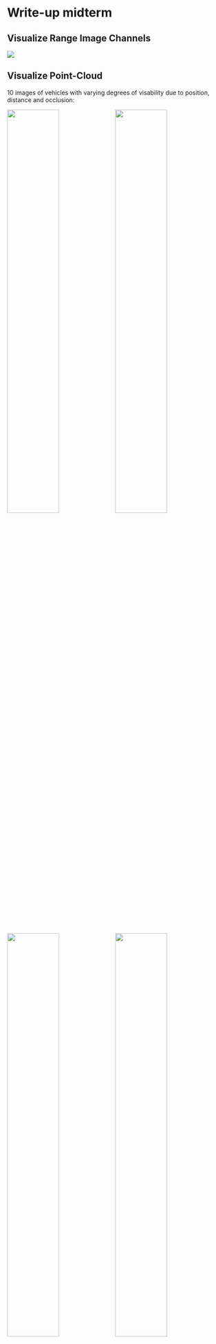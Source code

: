 # Write-up midterm

## Visualize Range Image Channels

<img src="img/RangeImageChannels.PNG"/>

## Visualize Point-Cloud

10 images of vehicles with varying degrees of visability due to position, distance and occlusion:

<img src="img/WheelsRoofTrapezoid.PNG" width="49%"/>
<img src="img/Headlights.PNG" width="49%"/>
<img src="img/FarAwayPartiallyOccluded.PNG" width="49%"/>
<img src="img/FrontMirrorsWheels.PNG" width="49%"/>
<img src="img/RearWindowWheelsTrapezoid.PNG" width="49%"/>
<img src="img/TruckFarAway.PNG" width="49%"/>
<img src="img/Truck.PNG" width="49%"/>
<img src="img/MirrorsRearWindow.PNG" width="49%"/>
<img src="img/WheelsSideWindows.PNG" width="49%"/>
<img src="img/PartiallyOccluded.PNG" width="49%"/>

Vehicle features: 

| Feature | Description | Assessment |
|---------|-------------|------------|
| Side Mirrors | Appear both on trucks and cars as vertical or horizontal rectangles respectively | Visible until midrange, not reliable anymore if vehicle is too far away |
| Trapezoid shape of back of car | Car backs are typically wider at the bottom and narrower at the top | Visible even in far away cars |
| Back window | The back window appears as a rectangular hole in the point cloud | Visible even in far away cars, though sometimes not in very close ones as laser beams still get reflected on the short distance |
| Windscreen | Similar to back window, but with somewhat different shapes for trucks and cars | Visible even in far away vehicles, though sometimes not in very close ones as laser beams still get reflected on the short distance |
| Wheels | Appear from front and back as oval shapes where the top is occluded by the bumper, as a circle when seen from the side | Visible even in further away cars, appears different based on relative position |
| Car side profile | Cars have a distinct profile when seen from the side with a steeper back and a flatter front | Only seen when in 90 degree angle to other car |

## Visualize Bird's Eye View from Lidar PCL

<img src="img/BEV_from_Lidar.PNG"/>

## Visualize Height Layer of the BEV map

<img src="img/HeightMap.PNG"/>

## Visualize Object Detection in BEV map with ResNet algorithm

<img src="img/ObjectDetectionResnet.PNG"/>

## Visualize Performance Evaluation for Object Detection

<img src="img/PrecisionRecall.PNG"/>

